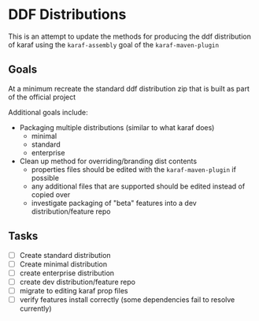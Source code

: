 # DDF Distributions

This is an attempt to update the methods for producing the ddf distribution of
karaf using the `karaf-assembly` goal of the `karaf-maven-plugin`

## Goals

At a minimum recreate the standard ddf distribution zip that is built as part of the official project

Additional goals include:

* Packaging multiple distributions (similar to what karaf does)
  * minimal
  * standard
  * enterprise
* Clean up method for overriding/branding dist contents
  * properties files should be edited with the `karaf-maven-plugin` if possible
  * any additional files that are supported should be edited instead of copied over
  * investigate packaging of "beta" features into a dev distribution/feature repo


## Tasks

- [ ] Create standard distribution
- [ ] Create minimal distribution
- [ ] create enterprise distribution
- [ ] create dev distribution/feature repo
- [ ] migrate to editing karaf prop files
- [ ] verify features install correctly (some dependencies fail to resolve currently)
